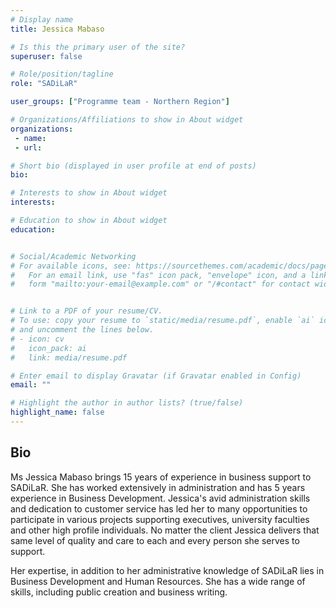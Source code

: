 ```yaml
---
# Display name
title: Jessica Mabaso

# Is this the primary user of the site?
superuser: false

# Role/position/tagline
role: "SADiLaR"

user_groups: ["Programme team - Northern Region"]

# Organizations/Affiliations to show in About widget
organizations:
 - name: 
 - url:

# Short bio (displayed in user profile at end of posts)
bio: 

# Interests to show in About widget
interests: 

# Education to show in About widget
education:


# Social/Academic Networking
# For available icons, see: https://sourcethemes.com/academic/docs/page-builder/#icons
#   For an email link, use "fas" icon pack, "envelope" icon, and a link in the
#   form "mailto:your-email@example.com" or "/#contact" for contact widget.


# Link to a PDF of your resume/CV.
# To use: copy your resume to `static/media/resume.pdf`, enable `ai` icons in `params.toml`, 
# and uncomment the lines below.
# - icon: cv
#   icon_pack: ai
#   link: media/resume.pdf

# Enter email to display Gravatar (if Gravatar enabled in Config)
email: ""

# Highlight the author in author lists? (true/false)
highlight_name: false
---
```


## Bio

Ms Jessica Mabaso brings 15 years of experience in business support to SADiLaR. She has worked extensively in administration and has 5 years experience in Business Development. Jessica's avid administration skills and dedication to customer service has led her to many opportunities to participate in various projects supporting executives, university faculties and other high profile individuals. No matter the client Jessica delivers that same level of quality and care to each and every person she serves to support.

Her expertise, in addition to her administrative knowledge of SADiLaR lies in Business Development and Human Resources. She has a wide range of skills, including public creation and business writing. 

